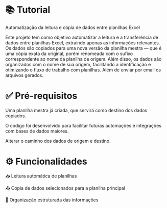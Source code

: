 # 📚 Tutorial
Automatização da leitura e cópia de dados entre planilhas Excel

Este projeto tem como objetivo automatizar a leitura e a transferência de dados entre planilhas Excel, extraindo apenas as informações relevantes. Os dados são copiados para uma nova versão da planilha mestra — que é uma cópia exata da original, porém renomeada com o sufixo correspondente ao nome da planilha de origem. Além disso, os dados são organizados com o nome de sua origem, facilitando a identificação e otimizando o fluxo de trabalho com planilhas. Além de enviar por email os arquivos gerados.

# ✅ Pré-requisitos
Uma planilha mestra já criada, que servirá como destino dos dados copiados.

O código foi desenvolvido para facilitar futuras automações e integrações com bases de dados maiores.

Alterar o caminho dos dados de origem e destino.

# ⚙️ Funcionalidades
📥 Leitura automática de planilhas

📤 Cópia de dados selecionados para a planilha principal

📌 Organização estruturada das informações



